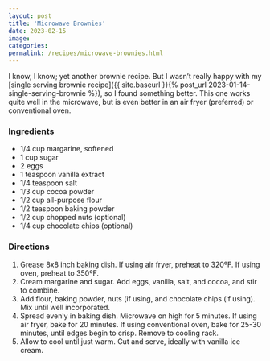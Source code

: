 ```yaml
---
layout: post
title: 'Microwave Brownies'
date: 2023-02-15
image:
categories:
permalink: /recipes/microwave-brownies.html
---
```


I know, I know; yet another brownie recipe. But I wasn’t really happy with my [single serving brownie recipe]({{ site.baseurl }}{% post_url 2023-01-14-single-serving-brownie %}), so I found something better. This one works quite well in the microwave, but is even better in an air fryer (preferred) or conventional oven.

### Ingredients

- 1/4 cup margarine, softened
- 1 cup sugar
- 2 eggs
- 1 teaspoon vanilla extract
- 1/4 teaspoon salt
- 1/3 cup cocoa powder
- 1/2 cup all-purpose flour
- 1/2 teaspoon baking powder
- 1/2 cup chopped nuts (optional)
- 1/4 cup chocolate chips (optional)

### Directions

1. Grease 8x8 inch baking dish. If using air fryer, preheat to 320ºF. If using oven, preheat to 350ºF.
2. Cream margarine and sugar. Add eggs, vanilla, salt, and cocoa, and stir to combine.
3. Add flour, baking powder, nuts (if using, and chocolate chips (if using). Mix until well incorporated.
4. Spread evenly in baking dish. Microwave on high for 5 minutes. If using air fryer, bake for 20 minutes. If using conventional oven, bake for 25-30 minutes, until edges begin to crisp. Remove to cooling rack.
5. Allow to cool until just warm. Cut and serve, ideally with vanilla ice cream.
